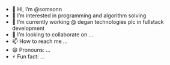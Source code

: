 - 👋 Hi, I’m @somsonn
- 👀 I’m interested in programming and algorithm solving
- 🌱 I’m currently working @ degan technologies plc in fullstack development
- 💞️ I’m looking to collaborate on ...
- 📫 How to reach me ...
- 😄 Pronouns: ...
- ⚡ Fun fact: ...

<!---
somsonn/somsonn is a ✨ special ✨ repository because its `README.md` (this file) appears on your GitHub profile.
You can click the Preview link to take a look at your changes.
--->
